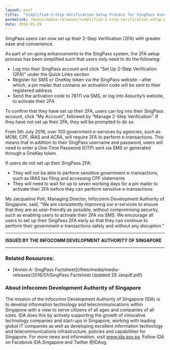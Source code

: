 ```yaml
---
layout: post
title:  "Simplified 2-Step Verification Setup Process for SingPass Users"
permalink: /media/media-releases/simplified-2-step-verification-setup-process-for-singPass-users
date: 2016-01-29
---
```

SingPass users can now set up their 2-Step Verification (2FA) with greater ease and convenience.

As part of on-going enhancements to the SingPass system, the 2FA setup process has been simplified such that users only need to do the following:

* Log into their SingPass account and click “Set Up 2-Step Verification (2FA)” under the Quick Links section
* Register for SMS or OneKey token via the SingPass website – after which, a pin mailer that contains an activation code will be sent to their registered address
* Send the activation code to 78111 via SMS, or log into Assurity’s website, to activate their 2FA

To confirm that they have set up their 2FA, users can log into their SingPass account, click “My Account”, followed by “Manage 2-Step Verification”. If they have not set up their 2FA, they will be prompted to do so.

From 5th July 2016, over 100 government e-services by agencies, such as MOM, CPF, IRAS and ACRA, will require 2FA to perform e-transactions. This means that in addition to their SingPass username and password, users will need to enter a One-Time Password (OTP) sent via SMS or generated through a OneKey token.

If users do not set up their SingPass 2FA:

* They will not be able to perform sensitive government e-transactions, such as IRAS tax filing and accessing CPF statements
* They will need to wait for up to seven working days for a pin mailer to activate their 2FA before they can perform sensitive e-transactions

Ms Jacqueline Poh, Managing Director, Infocomm Development Authority of Singapore, said, "We are consistently improving our e-services to ensure that they are as user-friendly as possible, without compromising security, such as enabling users to activate their 2FA via SMS. We encourage all users to set up their SingPass 2FA early so that they can continue to perform their government e-transactions safely and without any disruption.”

---

**ISSUED BY THE INFOCOMM DEVELOPMENT AUTHORITY OF SINGAPORE**

---

### **Related Rosources:**
* [Annex A: SingPass Factsheet](/files/media/media-releases/2016/01/SingPass Factsheet  Updated 29 Janpdf.pdf)

### **About Infocomm Development Authority of Singapore**
The mission of the Infocomm Development Authority of Singapore (IDA) is to develop information technology and telecommunications within Singapore with a view to serve citizens of all ages and companies of all sizes. IDA does this by actively supporting the growth of innovative technology companies and start-ups in Singapore, working with leading global IT companies as well as developing excellent information technology and telecommunications infrastructure, policies and capabilities for Singapore. For more news and information, visit www.ida.gov.sg. Follow IDA on Facebook IDA.Singapore and Twitter @IDAsg.
